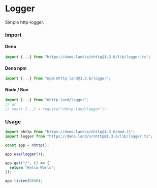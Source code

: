 # Logger
Simple http-logger.

### Import
#### Deno
```ts
import {...} from "https://deno.land/x/nhttp@1.3.6/lib/logger.ts";
```
#### Deno npm
```ts
import {...} from "npm:nhttp-land@1.3.6/logger";
```
#### Node / Bun
```ts
import {...} from "nhttp-land/logger";
// or
// const {...} = require("nhttp-land/logger");
```

### Usage
```ts
import nhttp from "https://deno.land/x/nhttp@1.3.6/mod.ts";
import logger from "https://deno.land/x/nhttp@1.3.6/lib/logger.ts";

const app = nhttp();

app.use(logger());

app.get("/", () => {
  return "Hello World";
});

app.listen(8000);
```